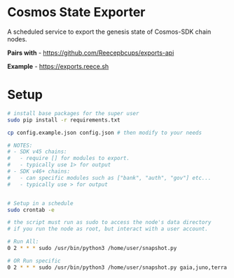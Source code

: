 # Cosmos State Exporter

A scheduled service to export the genesis state of Cosmos-SDK chain nodes.

**Pairs with** - https://github.com/Reecepbcups/exports-api

**Example** - https://exports.reece.sh

# Setup
```sh
# install base packages for the super user
sudo pip install -r requirements.txt

cp config.example.json config.json # then modify to your needs

# NOTES:
# - SDK v45 chains:
#   - require [] for modules to export.
#   - typically use 1> for output
# - SDK v46+ chains:
#   - can specific modules such as ["bank", "auth", "gov"] etc...
#   - typically use > for output


# Setup in a schedule
sudo crontab -e

# the script must run as sudo to access the node's data directory
# if you run the node as root, but interact with a user account.

# Run All:
0 2 * * * sudo /usr/bin/python3 /home/user/snapshot.py

# OR Run specific
0 2 * * * sudo /usr/bin/python3 /home/user/snapshot.py gaia,juno,terra...
```
